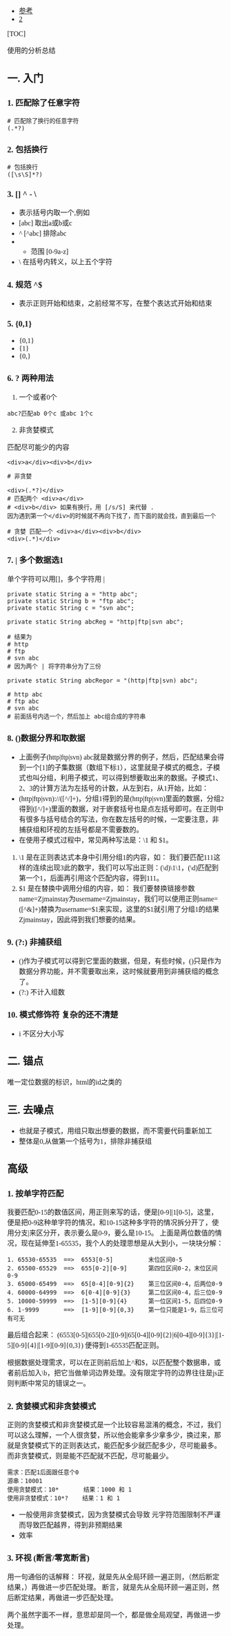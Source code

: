 <font face="Simsun" size=3>

- [参考](http://www.zjmainstay.cn/my-regexp#1%E5%85%A5%E9%97%A8%E6%AD%A3%E5%88%99%E5%AD%97%E7%AC%A6)
- [2](http://www.zjmainstay.cn/deep-regexp)

[TOC]

使用的分析总结

## 一. 入门

### 1. 匹配除了任意字符

~~~
# 匹配除了换行的任意字符
(.*?)
~~~

### 2. 包括换行

~~~
# 包括换行
([\s\S]*?)
~~~

### 3. [] ^ - \

- 表示括号内取一个,例如
- [abc] 取出a或b或c
- ^ [^abc] 排除abc
- - 范围 [0-9a-z]
- \ 在括号内转义，以上五个字符

### 4. 规范 ^$

- 表示正则开始和结束，之前经常不写，在整个表达式开始和结束

### 5. {0,1}

- {0,1}
- {1}
- {0,}

### 6. ? 两种用法

1. 一个或者0个

~~~
abc?匹配ab 0个c 或abc 1个c
~~~

2. 非贪婪模式

匹配尽可能少的内容
~~~
<div>a</div><div>b</div>
~~~

~~~
# 非贪婪 

<div>(.*?)</div>
# 匹配两个 <div>a</div>
# <div>b</div> 如果有换行，用 [/s/S] 来代替 .
因为遇到第一个</div>的时候就不再向下找了，而下面的就会找，直到最后一个

# 贪婪 匹配一个 <div>a</div><div>b</div>
<div>(.*)</div>
~~~

### 7. | 多个数据选1

单个字符可以用[]，多个字符用 |
~~~
private static String a = "http abc";
private static String b = "ftp abc";
private static String c = "svn abc";

private static String abcReg = "http|ftp|svn abc";

# 结果为 
# http 
# ftp 
# svn abc
# 因为两个 | 将字符串分为了三份

private static String abcRegor = "(http|ftp|svn) abc";

# http abc
# ftp abc 
# svn abc
# 前面括号内选一个，然后加上 abc组合成的字符串

~~~

### 8. ()数据分界和取数据

- 上面例子(http|ftp|svn) abc就是数据分界的例子，然后，匹配结果会得到一个[1]的子集数据（数组下标1），这里就是子模式的概念，子模式也叫分组，利用子模式，可以得到想要取出来的数据。子模式1、2、3的计算方法为左括号的计数，从左到右，从1开始，比如：
- (http|ftp|svn)://([^/]+)，分组1得到的是(http|ftp|svn)里面的数据，分组2得到([^/]+)里面的数据，对于嵌套括号也是点左括号即可。在正则中有很多与括号结合的写法，你在数左括号的时候，一定要注意，非捕获组和环视的左括号都是不需要数的。
- 在使用子模式过程中，常见两种写法是：\1 和 $1。

1.  \1 是在正则表达式本身中引用分组1的内容，如：
    我们要匹配111这样的连续出现3此的数字，我们可以写出正则：(\d)\1\1，(\d)匹配到第一个1，后面再引用这个匹配内容，得到111。
2.  $1 是在替换中调用分组的内容，如：
    我们要替换链接参数name=Zjmainstay为username=Zjmainstay，我们可以使用正则name=([^&]+)替换为username=$1来实现，这里的$1就引用了分组1的结果Zjmainstay，因此得到我们想要的结果。

### 9. (?:) 非捕获组

- ()作为子模式可以得到它里面的数据，但是，有些时候，()只是作为数据分界功能，并不需要取出来，这时候就要用到非捕获组的概念了。
- (?:) 不计入组数

### 10. 模式修饰符 复杂的还不清楚

- i 不区分大小写

## 二. 锚点

唯一定位数据的标识，html的id之类的


## 三. 去噪点

- 也就是子模式，用组只取出想要的数据，而不需要代码重新加工
- 整体是0,从做第一个括号为1，排除非捕获组

## 高级

### 1. 按单字符匹配

我要匹配0-15的数值区间，用正则来写的话，便是[0-9]|1[0-5]，这里，便是把0-9这种单字符的情况，和10-15这种多字符的情况拆分开了，使用分支|来区分开，表示要么是0-9，要么是10-15。
上面是两位数值的情况，现在延伸至1-65535，我个人的处理思想是从大到小，一块块分解：

~~~
1. 65530-65535  ==>  6553[0-5]          末位区间0-5
2. 65500-65529  ==>  655[0-2][0-9]      第四位区间0-2，末位区间0-9
3. 65000-65499  ==>  65[0-4][0-9]{2}    第三位区间0-4，后两位0-9
4. 60000-64999  ==>  6[0-4][0-9]{3}     第二位区间0-4，后三位0-9
5. 10000-59999  ==>  [1-5][0-9]{4}      第一位区间1-5，后四位0-9
6. 1-9999       ==>  [1-9][0-9]{0,3}    第一位只能是1-9，后三位可有可无
~~~

最后组合起来：
(6553[0-5]|655[0-2][0-9]|65[0-4][0-9]{2}|6[0-4][0-9]{3}|[1-5][0-9]{4}|[1-9][0-9]{0,3})
便得到1-65535匹配正则。

根据数据处理需求，可以在正则前后加上^和$，以匹配整个数据串，或者前后加入\b，把它当做单词边界处理。没有限定字符的边界往往是js正则判断中常见的错误之一。

### 2. 贪婪模式和非贪婪模式

正则的贪婪模式和非贪婪模式是一个比较容易混淆的概念，不过，我们可以这么理解，一个人很贪婪，所以他会能拿多少拿多少，换过来，那就是贪婪模式下的正则表达式，能匹配多少就匹配多少，尽可能最多。而非贪婪模式，则是能不匹配就不匹配，尽可能最少。

~~~
需求：匹配1后面跟任意个0
源串：10001
使用贪婪模式：10*       结果：1000 和 1
使用非贪婪模式：10*?    结果：1 和 1
~~~

- 一般使用非贪婪模式，因为贪婪模式会导致 元字符范围限制不严谨 而导致匹配越界，得到非预期结果
- 效率



### 3. 环视 (断言/零宽断言)

用一句通俗的话解释：
环视，就是先从全局环顾一遍正则，（然后断定结果，）再做进一步匹配处理。
断言，就是先从全局环顾一遍正则，然后断定结果，再做进一步匹配处理。

两个虽然字面不一样，意思却是同一个，都是做全局观望，再做进一步处理。







</font>
